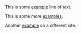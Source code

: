 This is some [example](http://www.stackoverflow.com) line of text.

This is some more [examples](http://www.stackoverflow.com).

Another [example](http://news.ycombinator.com) on a different site.